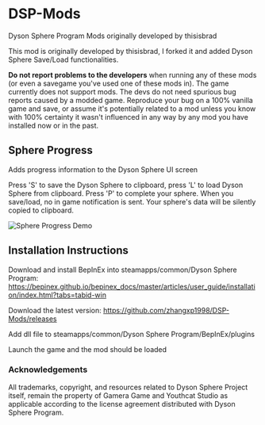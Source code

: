 # DSP-Mods
Dyson Sphere Program Mods originally developed by thisisbrad

This mod is originally developed by thisisbrad, I forked it and added Dyson Sphere Save/Load functionalities.

**Do not report problems to the developers** when running any of these mods (or even a savegame you've used one of these mods in). The game currently does not support mods. The devs do not need spurious bug reports caused by a modded game. Reproduce your bug on a 100% vanilla game and save, or assume it's potentially related to a mod unless you know with 100% certainty it wasn't influenced in any way by any mod you have installed now or in the past. 


## Sphere Progress
Adds progress information to the Dyson Sphere UI screen

Press 'S' to save the Dyson Sphere to clipboard, press 'L' to load Dyson Sphere from clipboard. Press 'P' to complete your sphere. When you save/load, no in game notification is sent. Your sphere's data will be silently copied to clipboard.

![Sphere Progress Demo](DSP_SphereProgress/sphereprogress.png)

## Installation Instructions
Download and install BepInEx into steamapps/common/Dyson Sphere Program: https://bepinex.github.io/bepinex_docs/master/articles/user_guide/installation/index.html?tabs=tabid-win

Download the latest version: https://github.com/zhangxp1998/DSP-Mods/releases

Add dll file to steamapps/common/Dyson Sphere Program/BepInEx/plugins

Launch the game and the mod should be loaded

### Acknowledgements

All trademarks, copyright, and resources related to Dyson Sphere Project itself, remain the property of Gamera Game and Youthcat Studio as applicable according to the license agreement distributed with Dyson Sphere Program.
